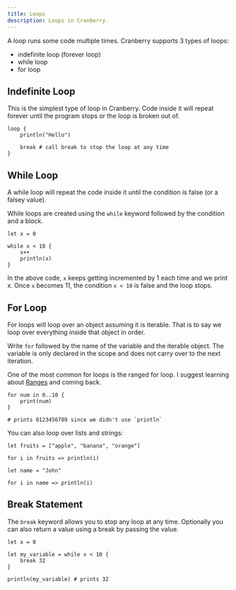```yaml
---
title: Loops
description: Loops in Cranberry.
---
```


A loop runs some code multiple times. Cranberry supports 3 types of loops:

- indefinite loop (forever loop)
- while loop
- for loop

## Indefinite Loop

This is the simplest type of loop in Cranberry. Code inside it will repeat forever until the program stops or the loop is broken out of.

```cranberry
loop {
	println("Hello")

	break # call break to stop the loop at any time
}
```

## While Loop

A while loop will repeat the code inside it until the condition is false (or a falsey value).

While loops are created using the `while` keyword followed by the condition and a block.

```cranberry
let x = 0

while x < 10 {
	x++
	println(x)
}
```

In the above code, `x` keeps getting incremented by 1 each time and we print x. Once `x` becomes 11, the condition `x < 10` is false and the loop stops.

## For Loop

For loops will loop over an object assuming it is iterable. That is to say we loop over everything inside that object in order.

Write `for` followed by the name of the variable and the iterable object. The variable is only declared in the scope and does not carry over to the next iteration.

One of the most common for loops is the ranged for loop.
I suggest learning about [Ranges](../ranges) and coming back.

```cranberry
for num in 0..10 {
	print(num)
}

# prints 0123456789 since we didn't use `println`
```

You can also loop over lists and strings:

```cranberry
let fruits = ["apple", "banana", "orange"]

for i in fruits => println(i)
```

```cranberry
let name = "John"

for i in name => println(i)
```

## Break Statement

The `break` keyword allows you to stop any loop at any time.
Optionally you can also return a value using a break by passing the value.

```cranberry
let x = 0

let my_variable = while x < 10 {
	break 32
}

println(my_variable) # prints 32
```
